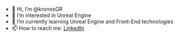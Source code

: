 - 👋 Hi, I’m @kronosGR
- 👀 I’m interested in Unreal Engine
- 🌱 I’m currently learning Unreal Engine and Front-End technologies
- 📫 How to reach me: [LinkedIn](https://www.linkedin.com/in/kronosgr/)

<!---
kronosGR/kronosGR is a ✨ special ✨ repository because its `README.md` (this file) appears on your GitHub profile.
You can click the Preview link to take a look at your changes.
--->
